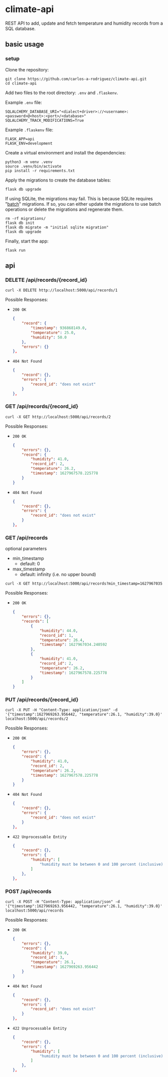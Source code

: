# climate-api

REST API to add, update and fetch temperature and humidity records from a SQL database.

## basic usage

### setup

Clone the repository:

```shell
git clone https://github.com/carlos-a-rodriguez/climate-api.git
cd climate-api
```

Add two files to the root directory: `.env` and `.flaskenv`.

Example `.env` file:

```
SQLALCHEMY_DATABASE_URI="<dialect+driver>://<username>:<password>@<host>:<port>/<database>"
SQLALCHEMY_TRACK_MODIFICATIONS=True
```

Example `.flaskenv` file:

```
FLASK_APP=api
FLASK_ENV=development
```

Create a virtual environment and install the dependencies:

```shell
python3 -m venv .venv
source .venv/bin/activate
pip install -r requirements.txt
```

Apply the migrations to create the database tables:

```shell
flask db upgrade
```

If using SQLite, the migrations may fail. This is because SQLite requires "[batch](https://alembic.sqlalchemy.org/en/latest/batch.html)" migrations. If so, you can either update the migrations to use batch operations or delete the migrations and regenerate them.

```shell
rm -rf migrations/
flask db init
flask db migrate -m "initial sqlite migration"
flask db upgrade
```

Finally, start the app:

```shell
flask run
```

## api

### DELETE /api/records/{record_id}

```
curl -X DELETE http://localhost:5000/api/records/1
```

Possible Responses:

- `200 OK`

    ```json
    {
        "record": {
            "timestamp": 936868149.0,
            "temperature": 25.0,
            "humidity": 50.0
        },
        "errors": {}
    },
    ```

- `404 Not Found`

    ```json
    {
        "record": {},
        "errors": {
            "record_id": "does not exist"
        }
    },
    ```

### GET /api/records/{record_id}

```
curl -X GET http://localhost:5000/api/records/2
```

Possible Responses:

- `200 OK`

    ```json
    {
        "errors": {},
        "record": {
            "humidity": 41.0,
            "record_id": 2,
            "temperature": 26.2,
            "timestamp": 1627967578.225778
        }
    }
    ```

- `404 Not Found`

    ```json
    {
        "record": {},
        "errors": {
            "record_id": "does not exist"
        }
    },
    ```

### GET /api/records

optional parameters
- min_timestamp
    - default: 0
- max_timestamp
    - default: infinity (i.e. no upper bound)

```
curl -X GET http://localhost:5000/api/records?min_timestamp=1627967035
```

Possible Responses:

- `200 OK`

    ```json
    {
        "errors": {},
        "records": [
            {
                "humidity": 44.0,
                "record_id": 1,
                "temperature": 26.4,
                "timestamp": 1627967034.240592
            },
            {
                "humidity": 41.0,
                "record_id": 2,
                "temperature": 26.2,
                "timestamp": 1627967578.225778
            }
        ]
    }
    ```

### PUT /api/records/{record_id}

```
curl -X PUT -H "Content-Type: application/json" -d '{"timestamp":1627969263.956442, "temperature":26.1, "humidity":39.0}' localhost:5000/api/records/2
```

Possible Responses:

- `200 OK`

    ```json
    {
        "errors": {},
        "record": {
            "humidity": 41.0,
            "record_id": 2,
            "temperature": 26.2,
            "timestamp": 1627967578.225778
        }
    }
    ```

- `404 Not Found`

    ```json
    {
        "record": {},
        "errors": {
            "record_id": "does not exist"
        }
    },
    ```

- `422 Unprocessable Entity`

    ```json
    {
        "record": {},
        "errors": {
            "humidity": [
                "humidity must be between 0 and 100 percent (inclusive)"
            ]
        },
    },
    ```

### POST /api/records

```
curl -X POST -H "Content-Type: application/json" -d '{"timestamp":1627969263.956442, "temperature":26.1, "humidity":39.0}' localhost:5000/api/records
```

Possible Responses:

- `200 OK`

    ```json
    {
        "errors": {},
        "record": {
            "humidity": 39.0,
            "record_id": 3,
            "temperature": 26.1,
            "timestamp": 1627969263.956442
        }
    }
    ```

- `404 Not Found`

    ```json
    {
        "record": {},
        "errors": {
            "record_id": "does not exist"
        }
    },
    ```

- `422 Unprocessable Entity`

    ```json
    {
        "record": {},
        "errors": {
            "humidity": [
                "humidity must be between 0 and 100 percent (inclusive)"
            ]
        },
    },
    ```
